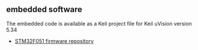 ## embedded software

The embedded code is available as a Keil project file for  Keil uVision version 5.34

- [STM32F051 firmware repository](https://github.com/adrian-mckernan/Software/tree/main/LTC6946_v1_0)